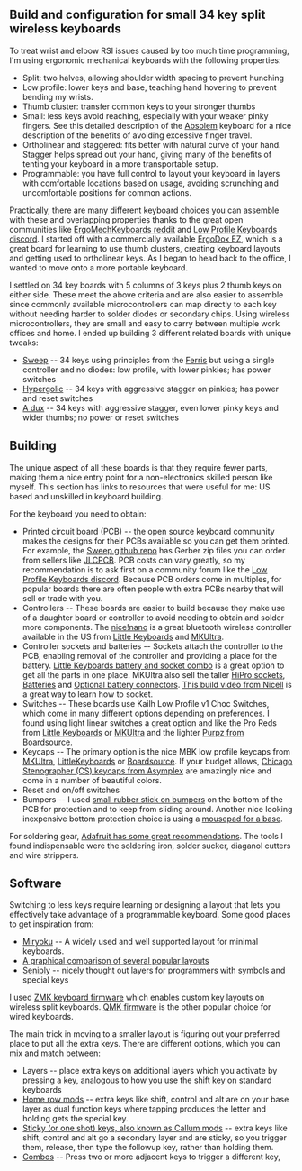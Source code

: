 ## Build and configuration for small 34 key split wireless keyboards

To treat wrist and elbow RSI issues caused by too much time programming, I'm
using ergonomic mechanical keyboards with the following properties:

- Split: two halves, allowing shoulder width spacing to prevent hunching
- Low profile: lower keys and base, teaching hand hovering to prevent bending
  my wrists.
- Thumb cluster: transfer common keys to your stronger thumbs
- Small: less keys avoid reaching, especially with your weaker pinky fingers.
  See this detailed description of the [Absolem](https://zealot.hu/absolem/)
  keyboard for a nice description of the benefits of avoiding excessive finger
  travel.
- Ortholinear and staggered: fits better with natural curve of your hand.
  Stagger helps spread out your hand, giving many of the benefits of tenting
  your keyboard in a more transportable setup.
- Programmable: you have full control to layout your keyboard in layers with
  comfortable locations based on usage, avoiding scrunching and uncomfortable
  positions for common actions.

Practically, there are many different keyboard choices you can assemble
with these and overlapping properties thanks to the great open communities like
[ErgoMechKeyboards reddit](https://www.reddit.com/r/ErgoMechKeyboards/) and
[Low Profile Keyboards discord](https://discord.gg/W5qnkqbteT). I started off
with a commercially available [ErgoDox EZ](https://ergodox-ez.com/), which is a
great board for learning to use thumb clusters, creating keyboard layouts and
getting used to ortholinear keys. As I began to head back to the
office, I wanted to move onto a more portable keyboard.

I settled on 34 key boards with 5 columns of 3 keys plus 2 thumb keys on
either side. These meet the above criteria and are also easier to assemble since
commonly available microcontrollers can map directly to each key without needing
harder to solder diodes or secondary chips. Using wireless microcontrollers,
they are small and easy to carry between multiple work offices and home. I ended
up building 3 different related boards with unique tweaks:

- [Sweep](https://github.com/tapioki/cephalopoda/tree/main/Architeuthis%20dux)
  -- 34 keys using principles from the
  [Ferris](https://github.com/pierrechevalier83/ferris) but using a single
  controller and no diodes: low profile, with lower pinkies; has power switches
- [Hypergolic](https://github.com/davidphilipbarr/hypergolic) -- 34 keys with
  aggressive stagger on pinkies; has power and reset switches
- [A dux](https://github.com/tapioki/cephalopoda/tree/main/Architeuthis%20dux)
  -- 34 keys with aggressive stagger, even lower pinky keys and wider thumbs; no
  power or reset switches

## Building

The unique aspect of all these boards is that they require fewer parts, making
them a nice entry point for a non-electronics skilled person like myself. This
section has links to resources that were useful for me: US based and unskilled
in keyboard building.

For the keyboard you need to obtain:

- Printed circuit board (PCB) -- the open source keyboard community makes the
  designs for their PCBs available so you can get them printed. For example, the
  [Sweep github repo](https://github.com/davidphilipbarr/Sweep) has Gerber zip
  files you can order from sellers like [JLCPCB](https://cart.jlcpcb.com/quote).
  PCB costs can vary greatly, so my recommendation is to ask first on a
  community forum like the [Low Profile Keyboards discord](https://discord.gg/W5qnkqbteT).
  Because PCB orders come in multiples, for popular boards there are often people with extra PCBs
  nearby that will sell or trade with you.
- Controllers -- These boards are easier to build because they make use of a
  daughter board or controller to avoid needing to obtain and solder more
  components. The [nice!nano](https://nicekeyboards.com/nice-nano/) is a great
  bluetooth wireless controller available in the US from
  [Little Keyboards](https://www.littlekeyboards.com/collections/new-products/products/nice-nano)
  and [MKUltra](https://mkultra.click/nice-nano-v2/).
- Controller sockets and batteries -- Sockets attach the controller to the PCB,
  enabling removal of the controller and providing a place for the battery.
  [Little Keyboards battery and socket combo](https://www.littlekeyboards.com/collections/miscellaneous/products/battery-combo-nice-nano-controller)
  is a great option to get all the parts in one place. MKUltra also sell the taller
  [HiPro sockets](https://mkultra.click/mill-max-micro-controller-sockets-and-pins/),
  [Batteries](https://mkultra.click/301230-lipo-battery-with-jst-connector/)
  and [Optional battery connectors](https://mkultra.click/battery-wires-jst-ph-2-0/).
  [This build video from Nicell](https://www.youtube.com/watch?v=5JsMr2g7__k)
  is a great way to learn how to socket.
- Switches -- These boards use Kailh Low Profile v1 Choc Switches, which come in
  many different options depending on preferences. I found using light linear
  switches a great option and like the Pro Reds
  from [Little Keyboards](https://www.littlekeyboards.com/collections/keyboard-switches/products/kailh-choc-pro-low-profile-switches)
  or [MKUltra](https://mkultra.click/choc-switches) and the lighter
  [Purpz from Boardsource](https://boardsource.xyz/store/5fff705f03db380da20f1014).
- Keycaps -- The primary option is the nice MBK low profile keycaps from
  [MKUltra](https://mkultra.click/mbk-choc-keycaps),
  [LittleKeyboards](https://www.littlekeyboards.com/collections/keycaps/products/mbk-choc-low-profile-keycaps)
  or [Boardsource](https://boardsource.xyz/store/5f6ef2d68e3bf05ab838f918).
  If your budget allows,
  [Chicago Stenographer (CS) keycaps from Asymplex](https://www.asymplex.xyz/product/cs-chicago-stenographer-profile)
  are amazingly nice and come in a number of beautiful colors.
- Reset and on/off switches
- Bumpers -- I used [small rubber stick on bumpers](https://www.adafruit.com/product/550)
  on the bottom of the PCB for
  protection and to keep from sliding around. Another nice looking inexpensive
  bottom protection choice is using a
  [mousepad for a base](https://www.reddit.com/r/ErgoMechKeyboards/comments/mpp2g9/wireless_ferris_sweep_compact/).

For soldering gear, [Adafruit has some great
recommendations](https://www.adafruit.com/product/136). The tools I found
indispensable were the soldering iron, solder sucker, diaganol cutters and wire strippers.

## Software

Switching to less keys require learning or designing a layout that lets you
effectively take advantage of a programmable keyboard. Some good places to get
inspiration from:

- [Miryoku](https://github.com/manna-harbour/miryoku/) -- A widely used and well
  supported layout for minimal keyboards.
- [A graphical comparison of several popular layouts](http://www.keyboard-layout-editor.com/#/gists/954c3815bde77f27ecefecd07dcf0d8d)
- [Seniply](https://stevep99.github.io/seniply/) -- nicely thought out layers
  for programmers with symbols and special keys

I used [ZMK keyboard firmware](https://zmk.dev/) which enables custom
key layouts on wireless split keyboards. [QMK firmware](https://qmk.fm/) is the
other popular choice for wired keyboards.

The main trick in moving to a smaller layout is figuring out your preferred
place to put all the extra keys. There are different options, which
you can mix and match between:

- Layers -- place extra keys on additional layers which you activate by pressing
  a key, analogous to how you use the shift key on standard keyboards
- [Home row mods](https://precondition.github.io/home-row-mods) -- extra keys
  like shift, control and alt are on your base layer as dual function keys where
  tapping produces the letter and holding gets the special key.
- [Sticky (or one shot) keys, also known as Callum mods](https://github.com/callum-oakley/qmk_firmware/tree/master/users/callum)
  -- extra keys like shift, control and alt go a secondary layer and are sticky,
  so you trigger them, release, then type the followup key, rather than holding
  them.
- [Combos](https://github.com/skychil/kombol) -- Press two or more adjacent keys
  to trigger a different key,
